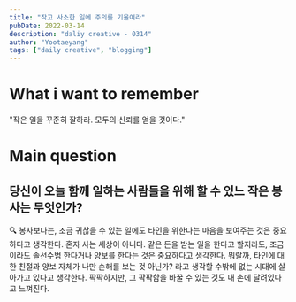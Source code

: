 ```yaml
---
title: "작고 사소한 일에 주의를 기울여라"
pubDate: 2022-03-14
description: "daliy creative - 0314"
author: "Yootaeyang"
tags: ["daily creative", "blogging"]
---
```


# What i want to remember

"작은 일을 꾸준히 잘하라. 모두의 신뢰를 얻을 것이다."

# Main question

## 당신이 오늘 함께 일하는 사람들을 위해 할 수 있느 작은 봉사는 무엇인가?

🔍 봉사보다는, 조금 귀찮을 수 있는 일에도 타인을 위한다는 마음을 보여주는 것은 중요하다고 생각한다. 혼자 사는 세상이 아니다. 같은 돈을 받는 일을 한다고 할지라도, 조금이라도 솔선수범 한다거나 양보를 한다는 것은 중요하다고 생각한다. 뭐랄까, 타인에 대한 친절과 양보 자체가 나만 손해를 보는 것 아닌가? 라고 생각할 수밖에 없는 시대에 살아가고 있다고 생각한다. 팍팍하지만, 그 팍팍함을 바꿀 수 있는 것도 내 손에 달려있다고 느껴진다.
